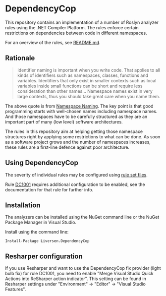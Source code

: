 # DependencyCop

This repository contains an implementation of a number of Roslyn analyzer rules using the .NET Compiler Platform. The rules enforce certain restrictions on dependencies between code in different namespaces.

For an overview of the rules, see [README.md](./Liversen.DependencyCop/README.md).

## Rationale

> Identifier naming is important when you write code. That applies to all kinds of identifiers such as namespaces, classes, functions and variables. Identifiers that only exist in smaller contexts such as local variables inside small functions can be short and require less consideration than other names... Namespace names exist in very large contexts, thus you should take great care when you name them.

The above quote is from [Namespace Naming](https://www.linkedin.com/pulse/namespace-naming-lars-iversen/). The key point is that good programming starts with well-chosen names including namespace names. And those namespaces have to be carefully structured as they are an important part of many (low level) software architectures.

The rules in this repository aim at helping getting those namespace structures right by applying some restrictions to what can be done. As soon as a software project grows and the number of namespaces increases, these rules are a first-line defence against poor architecture. 

## Using DependencyCop

The severity of individual rules may be configured using [rule set files](https://docs.microsoft.com/en-us/visualstudio/code-quality/using-rule-sets-to-group-code-analysis-rules).

Rule [DC1001](https://github.com/larsiverpp/DependencyCop/blob/main/Liversen.DependencyCop/Documentation/DC1001.md) requires additional configuration to be enabled, see the documentation for that rule for further info.

## Installation

The analyzers can be installed using the NuGet command line or the NuGet Package Manager in Visual Studio.

Install using the command line:

    Install-Package Liversen.DependencyCop

## Resharper configuration
If you use Resharper and want to use the DependencyCop fix provider (light bulb fix) for rule DC1001, you need to enable "Merge Visual Studio Quick Actions into ReSharper action indicator". This setting can be found in Resharper settings under "Environment" -> "Editor" -> "Visual Studio Features".